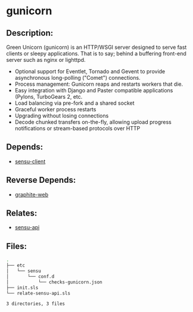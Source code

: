 # gunicorn

## Description:

Green Unicorn (gunicorn) is an HTTP/WSGI server designed to serve fast clients or sleepy applications. That is to say; behind a buffering front-end server such as nginx or lighttpd.

* Optional support for Eventlet, Tornado and Gevent to provide asynchronous
  long-polling ("Comet") connections.
* Process management: Gunicorn reaps and restarts workers that die.
* Easy integration with Django and Paster compatible applications (Pylons,
  TurboGears 2, etc.
* Load balancing via pre-fork and a shared socket
* Graceful worker process restarts
* Upgrading without losing connections
* Decode chunked transfers on-the-fly, allowing upload progress notifications
  or stream-based protocols over HTTP

## Depends:

  -  [sensu-client](salt/sensu-client)

## Reverse Depends:

  -  [graphite-web](salt/graphite-web)

## Relates:

  -  [sensu-api](salt/sensu-api)

## Files:

```bash
.
├── etc
│   └── sensu
│       └── conf.d
│           └── checks-gunicorn.json
├── init.sls
└── relate-sensu-api.sls

3 directories, 3 files
```
